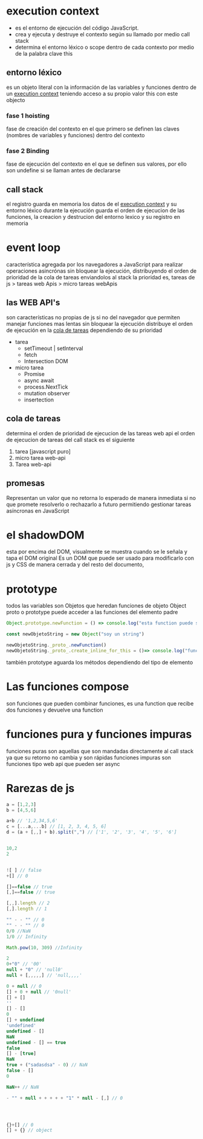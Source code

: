 # execution context
- es el entorno de ejecución del código JavaScript. 
- crea y ejecuta y destruye el contexto según su llamado por medio call stack
- determina el entorno léxico o scope dentro de cada contexto por medio de la palabra clave this


## entorno léxico
es un objeto literal con la información de las variables y funciones dentro de un [execution context](#execution-context) 
teniendo acceso a su propio valor this con este objecto

### fase 1 hoisting 
fase de creación del contexto en el que primero se definen las claves (nombres de variables y funciones) dentro del contexto

### fase 2 Binding
fase de ejecución del contexto en el que se definen sus valores, por ello son undefine si se llaman antes de declararse


## call stack
el registro guarda en memoria los datos de el [execution context](#execution-context) y su entorno léxico durante la ejecución
guarda el orden de ejecucion de las funciones, la creacion y destrucion del entorno lexico y su registro en memoria


# event loop
característica agregada por los navegadores a JavaScript para realizar operaciones asincrónas
sin bloquear la ejecución, distribuyendo el orden de prioridad de la cola de tareas enviandolos al stack 
la prioridad es, tareas de js > tareas web Apis > micro tareas webApis




## las WEB API's
son características no propias de js si no del navegador que permiten manejar funciones mas lentas sin bloquear la ejecución
distribuye el orden de ejecución en la [cola de tareas]() dependiendo de su prioridad

- tarea
  - setTimeout | setInterval
  - fetch
  - Intersection DOM
- micro tarea
  - Promise
  - async await
  - process.NextTick
  - mutation observer
  - insertection

## cola de tareas
determina el orden de prioridad de ejecucion de las tareas web api
el orden de ejecucion de tareas del call stack es el siguiente 
1. tarea [javascript puro]
2. micro tarea  web-api 
3. Tarea web-api

## promesas

Representan un valor que no retorna lo esperado de manera inmediata si no que promete resolverlo o rechazarlo a futuro permitiendo gestionar tareas asíncronas en JavaScript 


# el shadowDOM

esta por encima del DOM, visualmente se muestra cuando se le señala y tapa el DOM original
Es un DOM que puede ser usado para modificarlo con js y CSS de manera cerrada y del resto del documento, 

# prototype

todos las variables son Objetos que heredan funciones de objeto Object
proto o prototype puede acceder a las funciones del elemento padre

```js
Object.prototype.newFunction = () => console.log("esta function puede ser usada en todos los elementos del js")

const newObjetoString = new Object("soy un string")

newObjetoString._proto_.newFunction()
newObjetoString._proto_.create_inline_for_this = ()=> console.log("function solo para este objeto string")
```
también prototype aguarda los métodos dependiendo del tipo de elemento

# Las funciones compose

son funciones que pueden combinar funciones,
es una function que recibe dos funciones y devuelve una function 


# funciones pura y funciones impuras
funciones puras son aquellas que son mandadas directamente al call stack ya que su retorno no cambia y son rápidas
funciones impuras son funciones tipo web api que pueden ser async 


# Rarezas de js

```js
a = [1,2,3]
b = [4,5,6]

a+b // '1,2,34,5,6'
c = [...a,...b] // [1, 2, 3, 4, 5, 6]
d = (a + [,,] + b).split(",") // ['1', '2', '3', '4', '5', '6']


10,2
2


![ ] // false
+[] // 0

[]==false // true
[,]==false // true

[,,].length // 2
[,].length // 1

"" - - "" // 0
"" - - "" // 0
0/0 //NaN
1/0 // Infinity

Math.pow(10, 309) //Infinity

2
0+"0" // '00'
null + "0" // 'null0'
null + [,,,,,] // 'null,,,,'

0 + null // 0
[] + 0 + null // '0null'
[] + [] 
''
[] - []
0
[] + undefined
'undefined'
undefined - []
NaN
undefined - [] == true
false
[] - [true]
NaN
true + ("sadasdsa" - 0) // NaN
false - [] 
0

NaN++ // NaN

- "" + null + + + + + "1" * null - [,] // 0




{}+[] // 0
[] + {} // object

```
